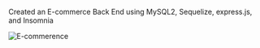 Created an E-commerce Back End using MySQL2, Sequelize, express.js, and Insomnia

![E-commerence](https://user-images.githubusercontent.com/81596406/146722177-a8f30114-e162-40a2-b810-987ec5271f19.png)
